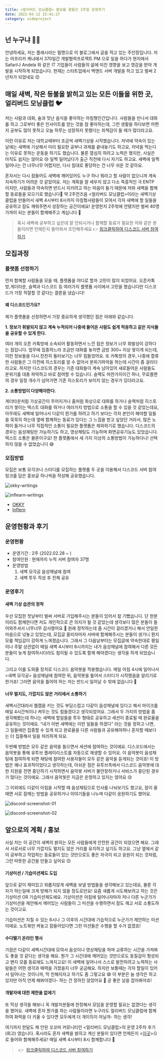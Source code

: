 ```yaml
---
title: <얼리버드 모닝클럽> 홍보를 곁들인 2주일 운영후기
date: 2022-03-12 15:41:27
category: sideproject
---
```


## 넌 누구냐 🙋‍♀️

안녕하세요, 저는 플래시라는 필명으로 이 블로그에서 글을 적고 있는 주인장입니다. 저는 아프리카 케냐에서 370일간 개발협력프로젝트 PM 으로 일을 하다가 현지에서 Safari나 Andela 와 같은 IT 기업들이 사람들의 삶에 미친 영향을 보고 영감을 받아 개발을 시작하게 되었습니다. 현재는 스타트업에서 백엔드 서버 개발을 하고 있고 벌써 2년차가 되었네요 😊

## 매일 새벽, 작은 등불을 밝히고 있는 모든 이들을 위한 곳, 얼리버드 모닝클럽 🐦

저는 사람과 대화, 술과 맛난 음식을 좋아하는 아침형인간입니다. 사람들을 만나서 대화를 하고 그로부터 좋은 인사이트를 얻는 것을 참 좋아하는데, 그런 생활을 하다보면 어쩐지 공부도 많이 못하고 오늘 하루는 성장하지 못했다는 죄책감이 들 때가 많더라고요.

이런 이유로 저는 대학교때부터 조금씩 새벽기상을 시작했습니다. 저녁에 약속이 있는 날에는 새벽에 기상해서 미리 필요한 공부나 과제를 끝내놓기도 하고요, 저녁을 먹는다는 이유로 못하는 운동을 하기도 했습니다. 물론 열심히 하려고 노력은 했지만, 사실은 아직도 쉽지는 않아요 😢 일찍 일어났다가 출근 직전에 다시 자기도 하고요. 새벽에 일찍 일어나는 건 너무너무 어렵지만, 다시 침대로 퐁당하는 건 너무 쉬운 것 같아요.

혼자서는 다시 잠들어도 새벽에 깨어있어도 누구 하나 뭐라고 할 사람이 없으니까 계속 지속하기가 어려운 것 같았어요. 저는 계획을 잘 세우지 않고 다소 즉흥적인 극 ENTP 이지만, 사람들과 약속하면 반드시 지키려고 하는 마음이 들기 때문에 저와 새벽을 함께할 동료들을 모으기로 했습니다💪 약 2주전즈음 <얼리버드 모닝클럽>이라는 새벽기상 클럽을 만들어서 새벽 4시부터 8시까지 아침형사람들이 모여서 각자 새벽에 할 일들을 공유하고 잠도 깨워주면서 성장하는 공간이에요! 운영한지 2주밖에 안됐지만 벌써 40명 가까이 되는 분들이 함께해주고 계십니다 🙇

> 혹시 새벽에 공부하고 싶은데 잘 안되시거나 함께할 동료가 필요한 저와 같은 분들이라면 언제든지 들어와서 조인해주세요 👉 [링크클릭하여 디스코드 서버 참여하기](https://discord.gg/tp8aVJKAAu)

## 모집과정

### 플랫폼 선정하기

먼저 함께할 사람들을 모을 때, 플랫폼을 어디로 할까 고민이 많이 되었어요. 오픈카톡방,게더타운, 슬랙과 디스코드 등 여러가지 플랫폼 사이에서 고민을 했습니다만 디스코드가 가장 적절할 것 같다는 결론을 냈습니다!

#### 왜 디스코드인가요?

제가 플랫폼을 선정하면서 가장 중요하게 생각했던 점은 아래와 같습니다.

**1. 정보가 휘발되지 않고 계속 누적되어 나중에 들어온 사람도 쉽게 적응하고 같은 지식들을 공유할 수 있게 한다.**

여러 개의 오픈 카톡방에 소속되어 활동하면서 느낀 점은 정보가 너무 휘발성이 강하다는 점입니다. 업무에 집중하느라 조금만 대화를 놓치면 금방 300+ 이상 쌓이게 되는데, 이런 정보들을 다시 찬찬히 둘러보기는 너무 힘들었어요. 또 카톡방의 경우, 나중에 합류한 사람들은 그 이전에 히스토리를 알 수 없어서 분위기파악을 하는데 시간이 좀 걸리더라고요. 하지만 디스코드의 경우는 기존 대화들이 계속 남아있어 새로들어온 사람들도 분위기를 대충 파악하고 바로 참여할 수 있습니다. 슬랙도 마찬가지이긴 하나, 무료플랜의 경우 일정 개수가 넘어가면 기존 히스토리가 보이지 않는 경우가 있더라고요.

**2. 소통방법이 다양해야한다.**

게더타운처럼 가상공간이 주어지거나 줌처럼 화상으로 대화를 하거나 슬랙처럼 히스토리가 쌓이는 텍스트 대화를 하거나 여러가지 방법으로 소통을 할 수 있을 것 같았는데요, 아무래도 새벽에 일어나서 다같이 뭔가를 하려고 하기 보다는 각자 본인이 해야할 일들을 묵묵히 하는데 옆에 함께하는 동료가 있다는 그 느낌을 받고 싶었던 거라서, 많은 노력이 들거나 너무 직접적인 소통이 필요한 플랫폼은 제외하기로 했습니다. 디스코드의 경우는 음성채팅만 가능하기도 하고, 영상채팅도 가능하며 화면공유기능도 있었습니다. 텍스트 소통은 물론이구요! 한 플랫폼에서 세 가지 이상의 소통방법이 가능하다니! 선택하지 않을 수 없었습니다 😅

### 모집방법

모집은 보통 모각코나 스터디를 모집하는 플랫폼 두 곳을 이용해서 디스코드 서버 참여링크를 담은 홍보글 하나씩을 작성해 공유했습니다.

![okky-writings](/.gitbook/assets/early-bird-club-2nd-week-1647067518500.png)

![inflearn-writings](/.gitbook/assets/early-bird-club-2nd-week-1647067549858.png)

- [OKKY](https://okky.kr/article/1168906)
- [Inflern](https://www.inflearn.com/studies/460788)

## 운영현황과 후기

### 운영현황

- 운영기간 : 2주 (2022.02.28 ~ )
- 참여인원 : 현재까지 누적 서버 참여자 37명
- 운영방법
    1. 새벽 모각공 음성채널에 참여
    2. 새벽 투두 작성 후 전체 공유

### 운영후기

#### 새벽 기상 습관의 정착

우선 모집한 첫날부터 벌써 서버로 가입해주시는 분들이 있어서 참 기뻤습니다. 단 한분이라도 함께한다면 저도 개인적으로 큰 의지가 될 것 같았는데 생각보다 많은 분들이 들어와주셔서 너무너무 감사했어요 🙏 원래 정착하는데 좀 시간이 걸리겠거니 해서 안일한 마음으로 넋놓고 있었는데, 모집글 올리자마자 서버에 함께해주시는 분들이 생기니 뭔지모를 책임감이 강하게 느껴졌습니다. 그래서 그 다음날부터는 모집글에 약속한대로 평일이나 주말 상관없이 매일 새벽 4시부터 8시까지는 내가 음성채널에 참여해서 다른 모든 분들이 늦게 참여하시더라도 힘이될 수 있도록 함께 해야겠다는 생각을 하게 되었습니다.

그리고 이를 도와줄 장치로 디스코드 음악봇을 적용했습니다. 매일 아침 4시에 일어나서 <새벽 모각공> 음성채널에 참여한 뒤, 음악봇을 틀어서 스터디가 시작했음을 알리기로 한거죠! 그러면 음악을 틀어야 하는 저는 반드시 일어날 수 밖에 없습니다 🙂

#### 너무 멀지도, 가깝지도 않은 거리에서 소통하기

새벽시간대라서 웹캠을 키는 것도 부담스럽고 다같이 음성채널에 있다고 해서 마이크를 매일 4시간씩이나 켜두는 것도 힘들겠다고 생각되었어요. 그래서 두 가지의 방법을 좀 생각해봤는데 하나는 새벽에 할일들을 투두 형태로 공유하고 세션이 종료될 때 완료율을 공유하는 것이에요. “내가 이번 새벽에는 이런 일들을 하겠다” 라는 것을 정하고 나면, 그 일들에만 집중할 수 있게 되고 완료율을 다른 사람들과 공유해야하니 혼자할 때보다는 더 집중해서 일을 처리하게 되요.

두번째 방법은 모두 같은 음악을 들으면서 세션에 참여하는 것이에요. 디스코드에서는 음악봇을 통해 유투브 플레이리스트를 자동으로 재생할 수 있어요. 이 음악봇이 음성채팅에 참여하게 되면 채팅에 참여한 사용자들이 모두 같은 음악을 듣게되는 것이죠! 이 방법은 꽤나 효과적이었다고 생각하는데, 아쉬운 점은 유투브측에서 디스코드 음악봇에 대한 지원을 전면 중단하기 시작하면서 음악봇 서버가 불안정하거나 서비스가 중단된 경우가 많다는 것이에요. 그래서 음악봇은 지금은 운영하고 있지는 않아요 😢

그 이외에도 다같이 아침을 시작할 때 음성채팅으로 인사를 나눠보기도 했고요, 잠이 올때면 서로 잠깨는 방법을 공유하거나 이야기들을 나누며 다같이 응원하기도 했어요.

![discord-screenshot-01](/.gitbook/assets/early-bird-club-2nd-week-1647067591036.png)

![discord-screenshot-02](/.gitbook/assets/early-bird-club-2nd-week-1647067610490.png)


## 앞으로의 계획 / 홍보

사실 저는 이 공간이 새벽의 밝히는 모든 사람들에게 안전한 공간이 되었으면 해요. 그래서 서로서로 너무 가깝지도 멀지도 않은 거리를 유지하고 싶기도 하고요. 그냥 옆에서 같이 공부하고 작업하는 동료들이 있는 것만으로도 좋은 자극이 되고 응원이 되는 것처럼, 그런 따뜻한 공간을 만들고 싶어요 😊

#### 기상미션 / 기습미션제도 도입

앞으로 같이 재미있고 외롭지않게 새벽을 보낼 방법들을 생각해보고 있는데요, 물론 각자가 하는일에 크게 방해가 되지 않을 정도로만요! 요즘 새롭게 시도해보려고 하는 것은 기상미션 OR 기습미션제도에요. 기상미션은 아침에 일어나자마자 저나 다른 누군가가 기상미션을 제안해서 깨어있는 사람들이 그 미션을 수행하면서 잠도 깨고 서로 소통도하는 것이고요.

기습미션은 지칠 수 있는 6시나 그 이후의 시간대에 기습적으로 누군가가 제안하는 미션이에요. 노트북만 켜놓고 잠들어있다면 그런 미션들은 수행을 할 수가 없겠죠!

#### 수다떨기 온라인 행사

가끔은 다같이 새벽시간대에 모여서 음성이나 영상채팅을 하며 교류하는 시간을 가져봐도 좋을 것 같다는 생각을 해요. 뭔가 그 시간대에 깨어있는 것만으로도 동질감이 형성되고 왠지 모를 동료애도 느껴지고요! 이 새벽에 일어나서 스스로 발전하려고 노력하는 사람들은 어떤 생각과 매력을 가졌을지 너무 궁금해요. 하지만 보통때는 각자 할일이 있어서 일어나는 것이니까, 막 친해지자고 하기도 좀 그렇고요 😅 이 부분은 늘 생각은 하고 있지만 아직 언제 해봐야겠다- 하는 건 정하진 않았어요 🙂 곧 좋은 날을 잡아봐야죠!

#### 개발자에 대한 제한을 없에기

또 막상 생각을 해보니 꼭 개발자분들에 한정해서 모임을 운영할 필요는 없겠다는 생각을 했어요. 새벽에 혼자 뭔가를 하는 사람들이라면 누구라도 얼리버드 모닝클럽에 함께하여 화력을 더 키울 수 있다면 모두에게 더 개이득이 아닐까- 하는 생각!

여기까지 한달도 채 안된 꼬꼬마 커뮤니티인 <얼리버드 모닝클럽>의 운영 2주차 후기(회고) 였습니다. 혹시라도 혼자 새벽을 밝히고 계신 분들이 있다면 언제든지 <[이곳](https://discord.gg/tp8aVJKAAu)>으로 들어와 함께해주세요! 매일 새벽 4시부터 8시 함께합니다 🙌

> 👉  [링크클릭하여 디스코드 서버 참여하기](https://discord.gg/tp8aVJKAAu)
